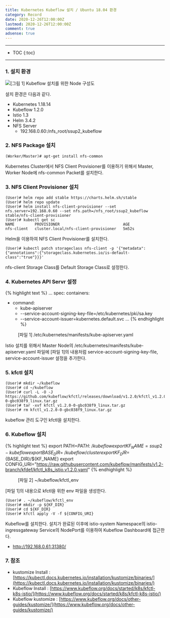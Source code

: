 ```yaml
---
title: Kubernetes Kubeflow 설치 / Ubuntu 18.04 환경
category: Record
date: 2020-12-26T12:00:00Z
lastmod: 2020-12-26T12:00:00Z
comment: true
adsense: true
---
```


***

* TOC
{:toc}

***

### 1. 설치 환경

![[그림 1] Kubeflow 설치를 위한 Node 구성도]({{site.baseurl}}/images/record/Kubernetes_Kubeflow_Install_Ubuntu_18.04/Node_Setting.PNG)

설치 환경은 다음과 같다.
* Kubernetes 1.18.14
* Kubeflow 1.2.0
* Istio 1.3
* Helm 3.4.2
* NFS Server
  * 192.168.0.60:/nfs_root/ssup2_kubeflow

### 2. NFS Package 설치

~~~console
(Worker/Master)# apt-get install nfs-common
~~~

Kubernetes Cluster에서 NFS Client Provisioner를 이용하기 위해서 Master, Worker Node에 nfs-common Packet를 설치한다.

### 3. NFS Client Provisioner 설치

~~~console
(User)# helm repo add stable https://charts.helm.sh/stable
(User)# helm repo update
(User)# helm install nfs-client-provisioner --set nfs.server=192.168.0.60 --set nfs.path=/nfs_root/ssup2_kubeflow stable/nfs-client-provisioner
(User)# kubectl get sc
NAME         PROVISIONER                            AGE
nfs-client   cluster.local/nfs-client-provisioner   5m52s
~~~

Helm을 이용하여 NFS Client Provisioner를 설치한다.

~~~console
(User)# kubectl patch storageclass nfs-client -p '{"metadata": {"annotations":{"storageclass.kubernetes.io/is-default-class":"true"}}}'
~~~

nfs-client Storage Class를 Default Storage Class로 설정한다.

### 4. Kubernetes API Servr 설정

{% highlight text %}
...
spec:
  containers:
  - command:
    - kube-apiserver
    - --service-account-signing-key-file=/etc/kubernetes/pki/sa.key
    - --service-account-issuer=kubernetes.default.svc
...
{% endhighlight %}
<figure>
<figcaption class="caption">[파일 1] /etc/kubernetes/manifests/kube-apiserver.yaml</figcaption>
</figure>

Istio 설치를 위해서 Master Node의 /etc/kubernetes/manifests/kube-apiserver.yaml 파일에 [파일 1]의 내용처럼 service-account-signing-key-file, service-account-issuer 설정을 추가한다.

### 5. kfctl 설치

~~~console
(User)# mkdir ~/kubeflow
(User)# cd ~/kubeflow
(User)# curl -L -O -J https://github.com/kubeflow/kfctl/releases/download/v1.2.0/kfctl_v1.2.0-0-gbc038f9_linux.tar.gz
(User)# tar -xvf kfctl_v1.2.0-0-gbc038f9_linux.tar.gz
(User)# rm kfctl_v1.2.0-0-gbc038f9_linux.tar.gz
~~~

kubeflow 관리 도구인 kfctl을 설치한다.

### 6. Kubeflow 설치

{% highlight text %}
export PATH=$PATH:~/kubeflow
export KF_NAME=ssup2-kubeflow
export BASE_DIR=~/kubeflow/cluster
export KF_DIR=${BASE_DIR}/${KF_NAME}
export CONFIG_URI="https://raw.githubusercontent.com/kubeflow/manifests/v1.2-branch/kfdef/kfctl_k8s_istio.v1.2.0.yaml"
{% endhighlight %}
<figure>
<figcaption class="caption">[파일 2] ~/kubeflow/kfctl_env</figcaption>
</figure>

[파일 1]의 내용으로 kfctl을 위한 env 파일을 생성한다.

~~~console
(User)# . ~/kubeflow/kfctl_env
(User)# mkdir -p ${KF_DIR}
(User)# cd ${KF_DIR}
(User)# kfctl apply -V -f ${CONFIG_URI}
~~~

Kubeflow를 설치한다. 설치가 완료된 이후에 istio-system Namespace의 istio-ingressgateway Service의 NodePort를 이용하여 Kubeflow Dashboard에 접근한다.
  * http://192.168.0.61:31380/

### 7. 참조

* kustomize Install : [https://kubectl.docs.kubernetes.io/installation/kustomize/binaries/](https://kubectl.docs.kubernetes.io/installation/kustomize/binaries/)
* Kubeflow Install : [https://www.kubeflow.org/docs/started/k8s/kfctl-k8s-istio/](https://www.kubeflow.org/docs/started/k8s/kfctl-k8s-istio/)
* Kubeflow kustomize : [https://www.kubeflow.org/docs/other-guides/kustomize/](https://www.kubeflow.org/docs/other-guides/kustomize/)